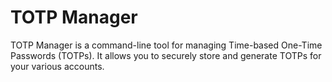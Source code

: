 # TOTP Manager

TOTP Manager is a command-line tool for managing Time-based One-Time Passwords (TOTPs). It allows you to securely store and generate TOTPs for your various accounts.